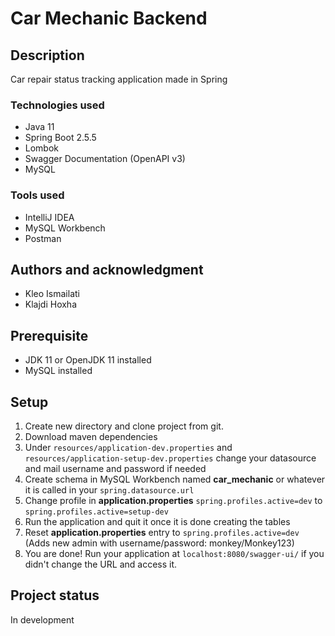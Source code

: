 # Car Mechanic Backend

## Description
Car repair status tracking application made in Spring

### Technologies used
* Java 11
* Spring Boot 2.5.5
* Lombok
* Swagger Documentation (OpenAPI v3)
* MySQL

### Tools used
* IntelliJ IDEA
* MySQL Workbench
* Postman

## Authors and acknowledgment
* Kleo Ismailati
* Klajdi Hoxha

## Prerequisite
* JDK 11 or OpenJDK 11 installed
* MySQL installed

## Setup
1. Create new directory and clone project from git.
2. Download maven dependencies
3. Under ```resources/application-dev.properties``` and ```resources/application-setup-dev.properties``` change your datasource and mail username and password if needed
4. Create schema in MySQL Workbench named **car_mechanic** or whatever it is called in your ```spring.datasource.url```
5. Change profile in **application.properties** ```spring.profiles.active=dev``` to ```spring.profiles.active=setup-dev```
6. Run the application and quit it once it is done creating the tables
7. Reset **application.properties** entry to ```spring.profiles.active=dev``` (Adds new admin with username/password: monkey/Monkey123)
8. You are done! Run your application at ```localhost:8080/swagger-ui/``` if you didn't change the URL and access it.

## Project status
In development